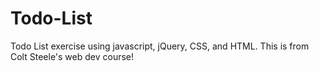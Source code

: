 # Todo-List
Todo List exercise using javascript, jQuery, CSS, and HTML. This is from Colt Steele's web dev course!
